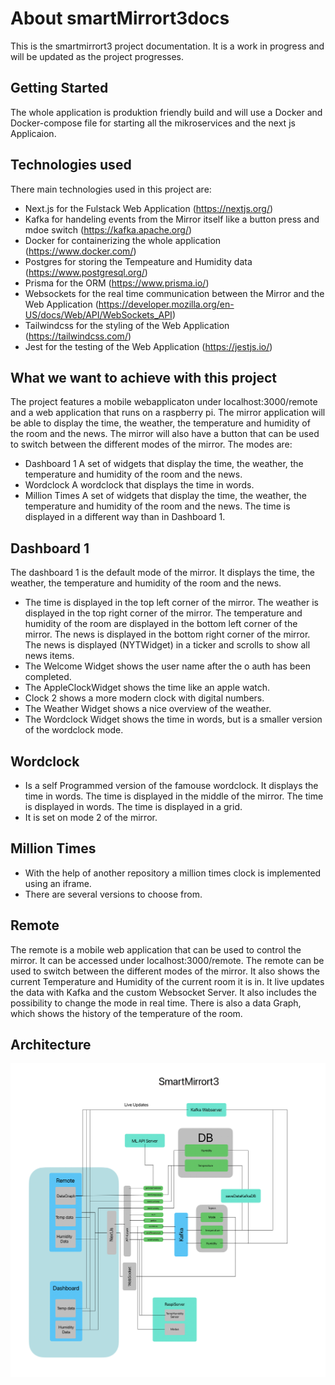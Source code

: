 # About smartMirrort3docs

This is the smartmirrort3 project documentation. It is a work in progress and will be updated as the project progresses.


## Getting Started
The whole application is produktion friendly build and will use a Docker and Docker-compose file for starting all the mikroservices and the next js Applicaion. 


## Technologies used 
There main technologies used in this project are:

- Next.js for the Fulstack Web Application (https://nextjs.org/)
- Kafka for handeling events from the Mirror itself like a button press and mdoe switch (https://kafka.apache.org/)
- Docker for containerizing the whole application (https://www.docker.com/)
- Postgres for storing the Tempeature and Humidity data (https://www.postgresql.org/)
- Prisma for the ORM (https://www.prisma.io/)
- Websockets for the real time communication between the Mirror and the Web Application (https://developer.mozilla.org/en-US/docs/Web/API/WebSockets_API)
- Tailwindcss for the styling of the Web Application (https://tailwindcss.com/)
- Jest for the testing of the Web Application (https://jestjs.io/)

## What we want to achieve with this project
The project features a mobile webapplicaton under localhost:3000/remote and a web application that runs on a raspberry pi. The mirror application will be able to display the time, the weather, the temperature and humidity of the room and the news. The mirror will also have a button that can be used to switch between the different modes of the mirror. The modes are:
- Dashboard 1 A set of widgets that display the time, the weather, the temperature and humidity of the room and the news.
- Wordclock A wordclock that displays the time in words.
- Million Times A set of widgets that display the time, the weather, the temperature and humidity of the room and the news. The time is displayed in a different way than in Dashboard 1.

## Dashboard 1

The dashboard 1 is the default mode of the mirror. It displays the time, the weather, the temperature and humidity of the room and the news. 

- The time is displayed in the top left corner of the mirror. The weather is displayed in the top right corner of the mirror. The temperature and humidity of the room are displayed in the bottom left corner of the mirror. The news is displayed in the bottom right corner of the mirror. The news is displayed (NYTWidget) in a ticker and scrolls to show all news items. 
- The Welcome Widget shows the user name after the o auth has been completed.  
- The AppleClockWidget shows the time like an apple watch.
- Clock 2 shows a more modern clock with digital numbers.
- The Weather Widget shows a nice overview of the weather.
- The Wordclock Widget shows the time in words, but is a smaller version of the wordclock mode.

## Wordclock
- Is a self Programmed version of the famouse wordclock. It displays the time in words. The time is displayed in the middle of the mirror. The time is displayed in words. The time is displayed in a grid.
- It is set on mode 2 of the mirror.

## Million Times
- With the help of another repository a million times clock is implemented using an iframe.
- There are several versions to choose from.

## Remote
The remote is a mobile web application that can be used to control the mirror. It can be accessed under localhost:3000/remote. The remote can be used to switch between the different modes of the mirror. It also shows the current Temperature and Humidity of the current room it is in. It live updates the data with Kafka and the custom Websocket Server. 
It also includes the possibility to change the mode in real time. There is also a data Graph, which shows the history of the temperature of the room.


## Architecture
![Architecture.jpeg](../../Architecture.jpeg)

